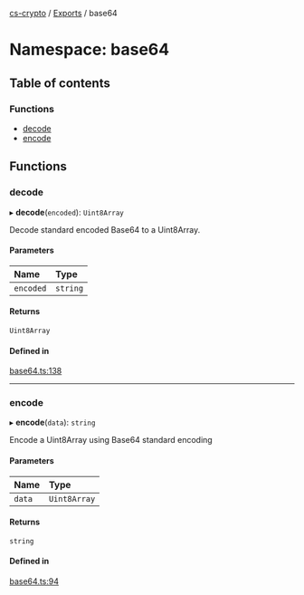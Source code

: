 [cs-crypto](../README.md) / [Exports](../modules.md) / base64

# Namespace: base64

## Table of contents

### Functions

- [decode](base64.md#decode)
- [encode](base64.md#encode)

## Functions

### decode

▸ **decode**(`encoded`): `Uint8Array`

Decode standard encoded Base64 to a Uint8Array.

#### Parameters

| Name | Type |
| :------ | :------ |
| `encoded` | `string` |

#### Returns

`Uint8Array`

#### Defined in

[base64.ts:138](https://github.com/CSplan/CS-crypto/blob/3ee5073/src/base64.ts#L138)

___

### encode

▸ **encode**(`data`): `string`

Encode a Uint8Array using Base64 standard encoding

#### Parameters

| Name | Type |
| :------ | :------ |
| `data` | `Uint8Array` |

#### Returns

`string`

#### Defined in

[base64.ts:94](https://github.com/CSplan/CS-crypto/blob/3ee5073/src/base64.ts#L94)
